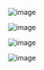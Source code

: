 ![image](https://github.com/purna135/Food-App_React/assets/42216008/97d152eb-aa2f-42da-b957-de893f9b38d3)

![image](https://github.com/purna135/Food-App_React/assets/42216008/65f6976f-82af-486c-8c11-d8a586fe8683)

![image](https://github.com/purna135/Food-App_React/assets/42216008/5ddddb15-e186-4a67-899d-03430df3945e)

![image](https://github.com/purna135/Food-App_React/assets/42216008/f3ba65fc-4351-465c-a7a6-68eb5d582da5)
